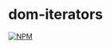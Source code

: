 # dom-iterators
[![NPM](https://nodei.co/npm/node-dom-iterators.png)](https://nodei.co/npm/node-dom-iterators/)

